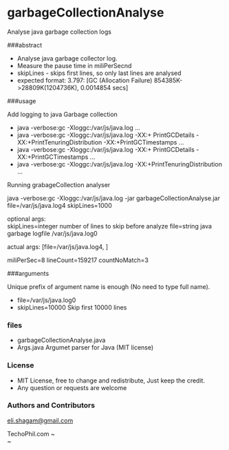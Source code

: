 # garbageCollectionAnalyse
Analyse java garbage collection logs 

###abstract

* Analyse java garbage collector log.
* Measure the pause time in miliPerSecnd
* skipLines <count>- skips first <count> lines, so only last lines are analysed
*  expected format:   3.797: [GC (Allocation Failure)  854385K->28809K(1204736K), 0.0014854 secs]


###usage

Add logging to java Garbage collection

* java -verbose:gc -Xloggc:/var/js/java.log ...
* java -verbose:gc -Xloggc:/var/js/java.log  -XX:+ PrintGCDetails -XX:+PrintTenuringDistribution -XX:+PrintGCTimestamps ...
* java -verbose:gc -Xloggc:/var/js/java.log  -XX:+ PrintGCDetails -XX:+PrintGCTimestamps ...
* java -verbose:gc -Xloggc:/var/js/java.log  -XX:+PrintTenuringDistribution ...


Running grabageCollection analyser

java -verbose:gc -Xloggc:/var/js/java.log -jar  garbageCollectionAnalyse.jar  file=/var/js/java.log4  skipLines=1000

optional args:   
skipLines=integer                     number of lines to skip before analyze
file=string                           java garbage logfile /var/js/java.log0

actual args:  [file=/var/js/java.log4, ]

miliPerSec=8
lineCount=159217
countNoMatch=3


###arguments

Unique prefix of argument name is enough (No need to type full name).

* file=/var/js/java.log0
* skipLines=10000                         Skip first 10000 lines


### files

* garbageCollectionAnalyse.java
* Args.java                        Argumet parser for Java (MIT license)

### License

* MIT License, free to change and redistribute, Just keep the credit.
* Any question or requests are welcome

<h3>
<a id="authors-and-contributors" class="anchor" href="#authors-and-contributors" aria-hidden="true"><span aria-hidden="true" class="octicon octicon-link"></span></a>Authors and Contributors</h3>

<p><a href="mailto:eli.shagam@gmail.com">eli.shagam@gmail.com</a></p>

TechoPhil.com
~                                                                                      
~       

